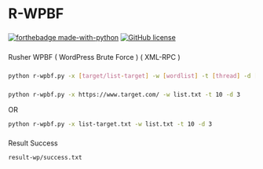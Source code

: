 # R-WPBF
###
[![forthebadge made-with-python](http://ForTheBadge.com/images/badges/made-with-python.svg)](https://www.python.org/) [![GitHub license](https://img.shields.io/github/license/Naereen/StrapDown.js.svg)](https://github.com/Naereen/StrapDown.js/blob/master/LICENSE)
###
Rusher WPBF ( WordPress Brute Force ) ( XML-RPC )
###
```bash
python r-wpbf.py -x [target/list-target] -w [wordlist] -t [thread] -d [timeout]
```
###
```bash
python r-wpbf.py -x https://www.target.com/ -w list.txt -t 10 -d 3
```
OR
```bash
python r-wpbf.py -x list-target.txt -w list.txt -t 10 -d 3
```
###
Result Success
```
result-wp/success.txt
```
